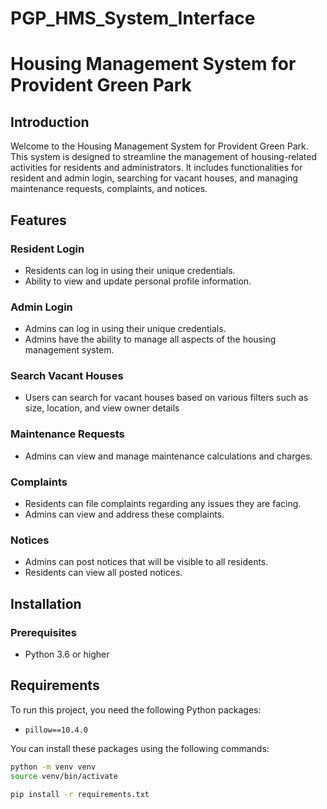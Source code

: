 # PGP_HMS_System_Interface
# Housing Management System for Provident Green Park

## Introduction

Welcome to the Housing Management System for Provident Green Park. This system is designed to streamline the management of housing-related activities for residents and administrators. It includes functionalities for resident and admin login, searching for vacant houses, and managing maintenance requests, complaints, and notices.

## Features

### Resident Login
- Residents can log in using their unique credentials.
- Ability to view and update personal profile information.

### Admin Login
- Admins can log in using their unique credentials.
- Admins have the ability to manage all aspects of the housing management system.

### Search Vacant Houses
- Users can search for vacant houses based on various filters such as size, location, and view owner details

### Maintenance Requests
- Admins can view and manage maintenance calculations and charges.

### Complaints
- Residents can file complaints regarding any issues they are facing.
- Admins can view and address these complaints.

### Notices
- Admins can post notices that will be visible to all residents.
- Residents can view all posted notices.

## Installation

### Prerequisites
- Python 3.6 or higher

## Requirements

To run this project, you need the following Python packages:

- `pillow==10.4.0`

You can install these packages using the following commands:
```sh
python -m venv venv
source venv/bin/activate
```
```sh
pip install -r requirements.txt
```

